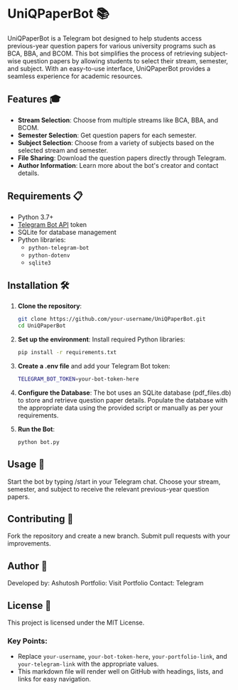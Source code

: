 # UniQPaperBot 📚

UniQPaperBot is a Telegram bot designed to help students access previous-year question papers for various university programs such as BCA, BBA, and BCOM. This bot simplifies the process of retrieving subject-wise question papers by allowing students to select their stream, semester, and subject. With an easy-to-use interface, UniQPaperBot provides a seamless experience for academic resources.

## Features 🎓
- **Stream Selection**: Choose from multiple streams like BCA, BBA, and BCOM.
- **Semester Selection**: Get question papers for each semester.
- **Subject Selection**: Choose from a variety of subjects based on the selected stream and semester.
- **File Sharing**: Download the question papers directly through Telegram.
- **Author Information**: Learn more about the bot's creator and contact details.

## Requirements 📋
- Python 3.7+
- [Telegram Bot API](https://core.telegram.org/bots) token
- SQLite for database management
- Python libraries:
  - `python-telegram-bot`
  - `python-dotenv`
  - `sqlite3`

## Installation 🛠️

1. **Clone the repository**:
   ```bash
   git clone https://github.com/your-username/UniQPaperBot.git
   cd UniQPaperBot
2. **Set up the environment**: Install required Python libraries:
    ```bash
    pip install -r requirements.txt
3. **Create a .env file** and add your Telegram Bot token:
    ```bash
    TELEGRAM_BOT_TOKEN=your-bot-token-here
4. **Configure the Database**:
The bot uses an SQLite database (pdf_files.db) to store and retrieve question paper details. Populate the database with the appropriate data using the provided script       or manually as per your requirements.

5. **Run the Bot**:
   ```bash
   python bot.py
## Usage 🚀
Start the bot by typing /start in your Telegram chat.
Choose your stream, semester, and subject to receive the relevant previous-year question papers.
## Contributing 🤝
Fork the repository and create a new branch.
Submit pull requests with your improvements.
## Author 👤
Developed by: Ashutosh
Portfolio: Visit Portfolio
Contact: Telegram
## License 📄
This project is licensed under the MIT License.
   
### Key Points:
- Replace `your-username`, `your-bot-token-here`, `your-portfolio-link`, and `your-telegram-link` with the appropriate values.
- This markdown file will render well on GitHub with headings, lists, and links for easy navigation.